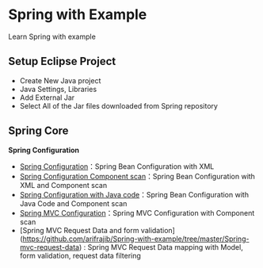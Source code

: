 Spring with Example
=====================

Learn Spring with example  


## Setup Eclipse Project

* Create New Java project
* Java Settings, Libraries 
* Add External Jar  
* Select All of the Jar files downloaded from Spring repository



## Spring Core

**Spring Configuration**

- [Spring Configuration](https://github.com/arifrajib/Spring-with-example/tree/master/Spring-core-xml-configuration)：Spring Bean Configuration with XML
- [Spring Configuration Component scan](https://github.com/arifrajib/Spring-with-example/tree/master/Spring-core-xml-config-component-scan)：Spring Bean Configuration with XML and Component scan
- [Spring Configuration with Java code](https://github.com/arifrajib/Spring-with-example/tree/master/Spring-core-java-config)：Spring Bean Configuration with Java Code and Component scan
- [Spring MVC Configuration](https://github.com/arifrajib/Spring-with-example/tree/master/Spring-mvc-configuration)：Spring MVC Configuration with Component scan
- [Spring MVC Request Data and form validation] (https://github.com/arifrajib/Spring-with-example/tree/master/Spring-mvc-request-data) : Spring MVC Request Data mapping with Model, form validation, request data filtering 

